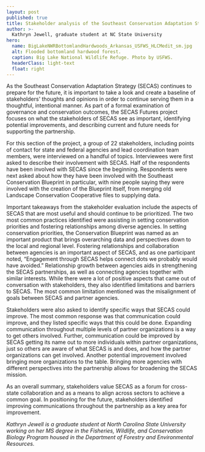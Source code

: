 ```yaml
---
layout: post
published: true
title: Stakeholder analysis of the Southeast Conservation Adaptation Strategy
author: >-
  Kathryn Jewell, graduate student at NC State University
hero:
  name: BigLakeNWRBottomlandHardwoods_Arkansas_USFWS_HLCMedit_sm.jpg
  alt: Flooded bottomland hardwood forest.
  caption: Big Lake National Wildlife Refuge. Photo by USFWS.
  headerClass: light-text
  float: right
---
```

As the Southeast Conservation Adaptation Strategy (SECAS) continues to prepare for the future, it is important to take a look and create a baseline of stakeholders' thoughts and opinions in order to continue serving them in a thoughtful, intentional manner. As part of a formal examination of governance and conservation outcomes, the SECAS Futures project focuses on what the stakeholders of SECAS see as important, identifying potential improvements, and describing current and future needs for supporting the partnership.<!--more-->

For this section of the project, a group of 22 stakeholders, including points of contact for state and federal agencies and lead coordination team members, were interviewed on a handful of topics. Interviewees were first asked to describe their involvement with SECAS. Half of the respondents have been involved with SECAS since the beginning. Respondents were next asked about how they have been involved with the Southeast Conservation Blueprint in particular, with nine people saying they were involved with the creation of the Blueprint itself, from merging old Landscape Conservation Cooperative files to supplying data.

Important takeaways from the stakeholder evaluation include the aspects of SECAS that are most useful and should continue to be prioritized. The two most common practices identified were assisting in setting conservation priorities and fostering relationships among diverse agencies. In setting conservation priorities, the Conservation Blueprint was named as an important product that brings overarching data and perspectives down to the local and regional level. Fostering relationships and collaboration between agencies is an important aspect of SECAS, and as one participant noted, “Engagement through SECAS helps connect dots we probably would have avoided.” Relationship growth between agencies aids in strengthening the SECAS partnerships, as well as connecting agencies together with similar interests. While there were a lot of positive aspects that came out of conversation with stakeholders, they also identified limitations and barriers to SECAS. The most common limitation mentioned was the misalignment of goals between SECAS and partner agencies.

Stakeholders were also asked to identify specific ways that SECAS could improve. The most common response was that communication could improve, and they listed specific ways that this could be done. Expanding communication throughout multiple levels of partner organizations is a way to get others involved. Further, communication could be improved by SECAS getting its name out to more individuals within partner organizations, just so others are aware of what SECAS is and does, and how the partner organizations can get involved. Another potential improvement involved bringing more organizations to the table. Bringing more agencies with different perspectives into the partnership allows for broadening the SECAS mission.

As an overall summary, stakeholders value SECAS as a forum for cross-state collaboration and as a means to align across sectors to achieve a common goal. In positioning for the future, stakeholders identified improving communications throughout the partnership as a key area for improvement.

_Kathryn Jewell is a graduate student at North Carolina State University working on her MS degree in the Fisheries, Wildlife, and Conservation Biology Program housed in the Department of Forestry and Environmental Resources._
